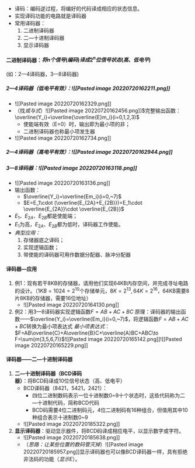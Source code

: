 - 译码：编码逆过程，将编好的代码译成相应的状态信息。
- 实现译码功能的电路就是译码器
- 常用译码器：
	1. 二进制译码器
	2. 二—十进制译码器
	3. 显示译码器
#### 二进制译码器：$将n个信号(编码)译成2^n位信号状态(高、低电平)$
(如：2—4译码器，3—8译码器)
##### 2—4译码器（低电平有效）：![[Pasted image 20220720162211.png]]
- ![[Pasted image 20220720162329.png]]
- （找*或与式*）![[Pasted image 20220720162456.png]]$完整输出函数：\overline{Y_i}=\overline{\overline{E}m_i}(i=0,1,2,3)$
	- 使能端有效（E=0）时，输出即为最小项的非；
	- 二进制译码器也称最小项发生器
- ![[Pasted image 20220720162734.png]]
##### 2—4译码器（高电平有效）：![[Pasted image 20220720162944.png]]
##### 3—8译码器：![[Pasted image 20220720163118.png]]
- ![[Pasted image 20220720163136.png]]
- 输出函数：
	- $\overline{Y_i}=\overline{Em_i}(i=0,~7)$
	- $E=E_1\cdot (\overline{E_{2A}+E_{2B}})=E_1\cdot \overline{E_{2A}}\cdot \overline{E_{2B}}$
- $E_1、E_{2A}、E_{2B}$都是使能端；
- $E_1$为高，$E_{2A}、E_{2B}$都为低时，译码器工作使能。
- *典型应用：*
	1. 存储器底之译码；
	2. 实现逻辑函数；
	3. 带使能的译码器可用作数据分配器、脉冲分配器


#### 译码器—应用
1. 例1：现有若干8KB的存储器，请用他们实现64KB内存空间，并完成寻址电路的设计。（$1KB=1024=2^{10}$个存储单元，$8K=2^{13},64K=2^{16}$，64KB需要8片8KB的存储器，需要16位地址）
	- ![[Pasted image 20220720164130.png]]
2. 例2：用3—8译码器实现逻辑函数$F=AB+AC+BC$
	原理：译码器的输出函数——$\overline{Y_i}=\overline{Em_i}(i=0,~7)$，将逻辑函数$F=AB+AC+BC$转换为最小项表达式
	*最小项表达式*：$F=AB\overline{C}+A\overline{B}C+\overline{A}BC+ABC\to F=\sum{m(3,5,6,7)}$![[Pasted image 20220720165142.png]]![[Pasted image 20220720165229.png]]

#### 译码器——二—十进制译码器
1. **二—十进制译码器（BCD译码器）**：将BCD码译成10位信号状态（高、低电平）
	- BCD译码器（8421，5421，2421）：
		- 四位二进制数码表示一位十进制数0~9十个状态时，这些代码称为二—十进制代码，简称BCD代码
		- BCD码需要4位二进制码元，4位二进制码有16种组合，但值用其中10种组合表示十进制数0~9
	- ![[Pasted image 20220720185322.png]]
2. **显示译码器**：驱动显示器件，将BCD码译成相应电平，以显示数字或字符。
	- ![[Pasted image 20220720185638.png]]
	- （*思路：让某些位置的数码管灭掉*）![[Pasted image 20220720185957.png]]显示译码器也可以像BCD译码器一样，具有拒绝非法码的功能（*显示E*）。

